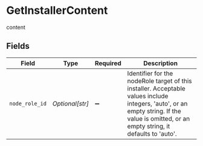 # GetInstallerContent

content


## Fields

| Field                                                                                                                                                                                     | Type                                                                                                                                                                                      | Required                                                                                                                                                                                  | Description                                                                                                                                                                               |
| ----------------------------------------------------------------------------------------------------------------------------------------------------------------------------------------- | ----------------------------------------------------------------------------------------------------------------------------------------------------------------------------------------- | ----------------------------------------------------------------------------------------------------------------------------------------------------------------------------------------- | ----------------------------------------------------------------------------------------------------------------------------------------------------------------------------------------- |
| `node_role_id`                                                                                                                                                                            | *Optional[str]*                                                                                                                                                                           | :heavy_minus_sign:                                                                                                                                                                        | Identifier for the nodeRole target of this installer. Acceptable values include integers, 'auto', or an empty string. If the value is omitted, or an empty string, it defaults to 'auto'. |